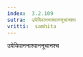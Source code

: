 ```yaml
---
index:  3.2.109
sutra:  उपेयिवाननाश्वाननूचानश्च
vritti:  samhita 
---
```


उपेयिवाननाश्वाननूचानश्च

